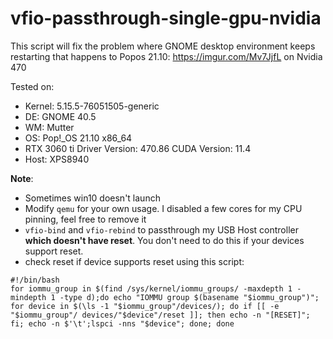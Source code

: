 # vfio-passthrough-single-gpu-nvidia

This script will fix the problem where GNOME desktop environment keeps restarting that happens to Popos 21.10: https://imgur.com/Mv7JjfL on Nvidia 470

Tested on:
- Kernel: 5.15.5-76051505-generic 
- DE: GNOME 40.5 
- WM: Mutter 
- OS: Pop!_OS 21.10 x86_64 
- RTX 3060 ti  Driver Version: 470.86  CUDA Version: 11.4 
- Host: XPS8940

**Note**:
- Sometimes win10 doesn't launch
- Modify `qemu` for your own usage. I disabled a few cores for my CPU pinning, feel free to remove it
- `vfio-bind` and `vfio-rebind` to passthrough my USB Host controller **which doesn't have reset**. You don't need to do this if your devices support reset.
- check reset if device supports reset using this script:
```
#!/bin/bash
for iommu_group in $(find /sys/kernel/iommu_groups/ -maxdepth 1 -mindepth 1 -type d);do echo "IOMMU group $(basename "$iommu_group")"; for device in $(\ls -1 "$iommu_group"/devices/); do if [[ -e "$iommu_group"/ devices/"$device"/reset ]]; then echo -n "[RESET]"; fi; echo -n $'\t';lspci -nns "$device"; done; done
```




